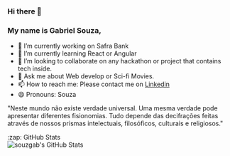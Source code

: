 ### Hi there 👋

### My name is Gabriel Souza,

- 🔭 I’m currently working on Safra Bank
- 🌱 I’m currently learning React or Angular
- 👯 I’m looking to collaborate on any hackathon or project that contains tech inside.
- 💬 Ask me about Web develop or Sci-fi Movies.
- 📫 How to reach me: Please contact me on <a href="https://www.linkedin.com/in/gsarruda/">Linkedin</a>
- 😄 Pronouns: Souza

"Neste mundo não existe verdade universal. Uma mesma verdade pode apresentar diferentes fisionomias. Tudo depende das decifrações feitas através de nossos prismas intelectuais, filosóficos, culturais e religiosos."

  <summary>:zap: GitHub Stats</summary>

  <img align="left" alt="souzgab's GitHub Stats" src="https://github-readme-stats.vercel.app/api?username=souzgab&show_icons=true&hide_border=true" />
